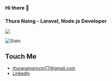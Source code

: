 ### Hi there 👋

<!--
**thuranaing10/thuranaing10** is a ✨ _special_ ✨ repository because its `README.md` (this file) appears on your GitHub profile.

Here are some ideas to get you started:

- 🔭 I’m currently working on ...
- 🌱 I’m currently learning ...
- 👯 I’m looking to collaborate on ...
- 🤔 I’m looking for help with ...
- 💬 Ask me about ...
- 📫 How to reach me: ...
- 😄 Pronouns: ...
- ⚡ Fun fact: ...
-->

<h3>Thura Naing - Laravel, Node.js Developer</h3> 

![](https://komarev.com/ghpvc/?username=thuranaing10&label=VISITOR+VIEWS&style=for-the-badge&color=brightgreen)


![Stats](https://github-readme-stats.vercel.app/api?username=thuranaing10&show_icons=true&theme=ocean_dark)

## Touch Me
- thuranaingrocm77@gmail.com
- [LinkedIn](https://www.linkedin.com/in/thura-naing-03b7611ab/)
